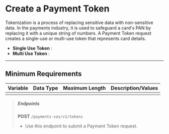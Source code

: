 # Create a Payment Token

Tokenization is a process of replacing sensitive data with non-sensitive data. In the payments industry, it is used to safeguard a card's PAN by replacing it with a unique string of numbers. A Payment Token request creates a single-use or multi-use token that represents card details.

- **Single Use Token** :
- **Multi Use Token** : 

---

## Minimum Requirements

|Variable | Data Type| Maximum Length | Description/Values |
|---------|----------|----------------|---------|
| | | | |
<!-- theme: success -->
>##### Endpoints
>**POST** `/payments-vas/v1/tokens`
>- Use this endpoint to submit a Payment Token request.